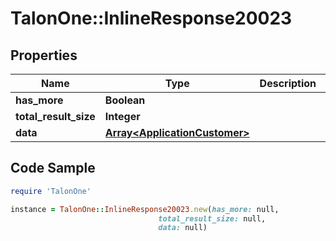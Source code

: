 # TalonOne::InlineResponse20023

## Properties

Name | Type | Description | Notes
------------ | ------------- | ------------- | -------------
**has_more** | **Boolean** |  | [optional] 
**total_result_size** | **Integer** |  | [optional] 
**data** | [**Array&lt;ApplicationCustomer&gt;**](ApplicationCustomer.md) |  | 

## Code Sample

```ruby
require 'TalonOne'

instance = TalonOne::InlineResponse20023.new(has_more: null,
                                 total_result_size: null,
                                 data: null)
```



